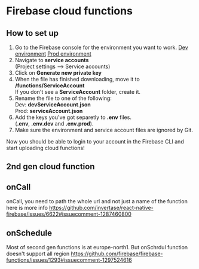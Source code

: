 # Firebase cloud functions

## How to set up

1. Go to the Firebase console for the environment you want to work.
   [Dev environment](https://console.firebase.google.com/u/0/project/dev-do-good-get-good/overview)
   [Prod environment](https://console.firebase.google.com/u/0/project/do-good-get-good-2f6cc/overview)
2. Navigate to **service accounts**  
   (Project settings --> Service accounts)
3. Click on **Generate new private key**
4. When the file has finished downloading, move it to **/functions/ServiceAccount**  
   If you don't see a **ServiceAccount** folder, create it.
5. Rename the file to one of the following:  
   Dev: **devServiceAccount.json**  
   Prod: **serviceAccount.json**
6. Add the keys you've got separetly to **.env** files.  
   (**.env**, **.env.dev** and **.env.prod**).
7. Make sure the environment and service account files are ignored by Git.

Now you should be able to login to your account in the Firebase CLI and start uploading cloud functions!

## 2nd gen cloud function

## onCall

onCall, you need to path the whole url and not just a name of the function
here is more info https://github.com/invertase/react-native-firebase/issues/6622#issuecomment-1287460800

## onSchedule

Most of second gen functions is at europe-north1.
But onSchrdul function doesn't support all region https://github.com/firebase/firebase-functions/issues/1293#issuecomment-1297524616
